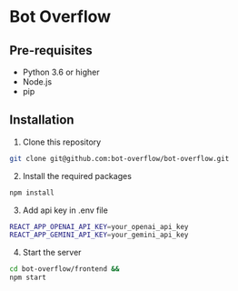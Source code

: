 # Bot Overflow

## Pre-requisites

- Python 3.6 or higher
- Node.js
- pip

## Installation

1. Clone this repository

```bash
git clone git@github.com:bot-overflow/bot-overflow.git
```

2. Install the required packages

```bash
npm install
```

3. Add api key in .env file
```bash
REACT_APP_OPENAI_API_KEY=your_openai_api_key
REACT_APP_GEMINI_API_KEY=your_gemini_api_key
```

4. Start the server

```bash
cd bot-overflow/frontend &&
npm start
```
